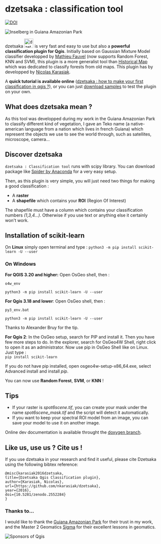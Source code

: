 # dzetsaka : classification tool
[![DOI](https://zenodo.org/badge/59029116.svg)](https://zenodo.org/badge/latestdoi/59029116)

![Inselberg in Guiana Amazonian Park](https://cdn.rawgit.com/lennepkade/dzetsaka/master/img/guyane.jpg)

dzetsaka <img src="https://cdn.rawgit.com/lennepkade/dzetsaka/master/img/icon.png" alt="dzetsaka logo" width="30px"/> is very fast and easy to use but also a **powerful classification plugin for Qgis**. Initially based on Gaussian Mixture Model classifier developped by  [Mathieu Fauvel](http://fauvel.mathieu.free.fr) (now supports Random Forest, KNN and SVM), this plugin is a more generalist tool than [Historical Map](https://github.com/lennepkade/HistoricalMap) which was dedicated to classify forests from old maps.
This plugin has by developped by [Nicolas Karasiak](http://www.karasiak.net/).

A **quick tutorial is available online** ([dzetsaka : how to make your first classification in qgis ?](http://www.karasiak.net/dzetsaka-how-to-make-your-first-classification-in-qgis/)), or you can just [download samples](https://github.com/lennepkade/dzetsaka/archive/docs.zip) to test the plugin on your own.

## What does dzetsaka mean ?
As this tool was developped during my work in the Guiana Amazonian Park to classify different kind of vegetation, I gave an Teko name (a native-american language from a nation which lives in french Guiana) which represent the objects we use to see the world through, such as satellites, microscope, camera... 

## Discover dzetsaka
`dzetsaka : Classification tool` runs with scipy library. You can download package like [Spider by Anaconda](https://docs.continuum.io/anaconda/) for a very easy setup. 

Then, as this plugin is very simple, you will just need two things for making a good classification : 
- A **raster**
- A **shapefile** which contains your **ROI** (Region Of Interest)

The shapefile must have a column which contains your classification numbers *(1,3,4...)*. Otherwise if you use text or anything else it certainly won't work.

## Installation of scikit-learn
On **Linux** simply open terminal and type : 
`python3 -m pip install scikit-learn -U --user`

### On Windows
**For QGIS 3.20 and higher:** 
Open OsGeo shell, then :

`o4w_env`

`python3 -m pip install scikit-learn -U --user`

**For Qgis 3.18 and lower**: 
Open OsGeo shell, then :

`py3_env.bat`

`python3 -m pip install scikit-learn -U --user`

Thanks to Alexander Bruy for the tip.

**For Qgis 2**:
In the OsGeo setup, search for PIP and install it. Then you have few more steps to do. In the explorer, search for OsGeo4W Shell, right click to open it as an administrator. Now use pip in OsGeo Shell like on Linux. Just type :<br/>
`pip install scikit-learn`

If you do not have pip installed, open osgeo4w-setup-x86_64.exe, select Advanced install and install *pip*.


You can now use **Random Forest**, **SVM**, or **KNN** !

## Tips

- If your raster is *spot6scene.tif*, you can create your mask under the name *spot6scene_mask.tif* and the script will detect it automatically.
- If you want to keep your spectral ROI model from an image, you can save your model to use it on another image.

Online dev documentation is available throught the [doxygen branch](https://rawgit.com/lennepkade/dzetsaka/doxygen/index.html).

## Like us, use us ? Cite us !

If you use dzetsaka in your research and find it useful, please cite Dzetsaka using the following bibtex reference:

```
@misc{karasiak2016dzetsaka,
title={Dzetsaka Qgis Classification plugin},
author={Karasiak, Nicolas},
url={https://github.com/nkarasiak/dzetsaka},
year={2016},
doi={10.5281/zenodo.2552284}
}
```

### Thanks to...
I would like to thank the [Guiana Amazonian Park](http://www.parc-amazonien-guyane.fr/) for their trust in my work, and the Master 2 Geomatics [Sigma](http://sigma.univ-toulouse.fr/en/welcome.html) for their excellent lessons in geomatics.

![Sponsors of Qgis](https://cdn.rawgit.com/lennepkade/dzetsaka/master/img/logo.png)
